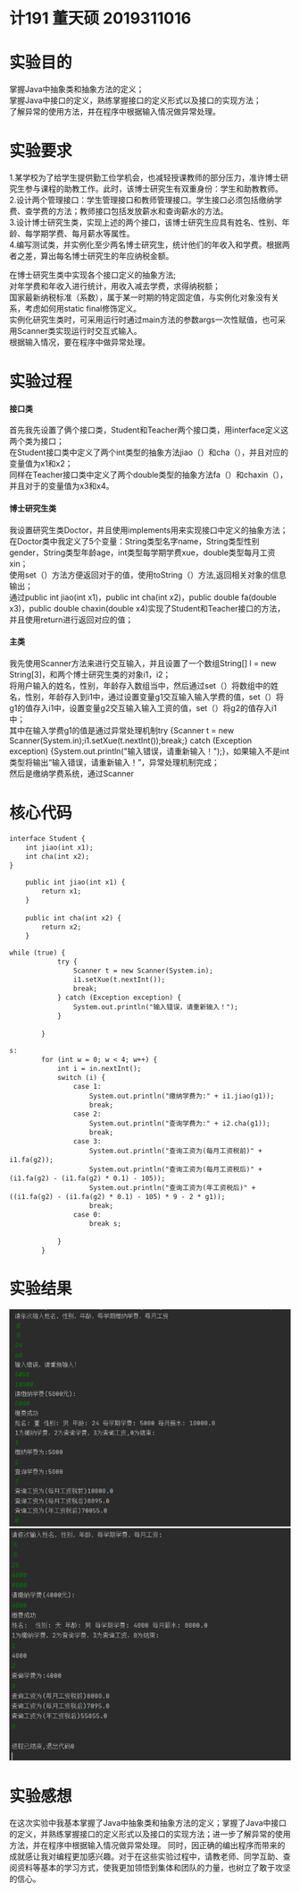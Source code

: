 # 计191 董天硕 2019311016
# 实验目的
掌握Java中抽象类和抽象方法的定义；  
掌握Java中接口的定义，熟练掌握接口的定义形式以及接口的实现方法；  
了解异常的使用方法，并在程序中根据输入情况做异常处理。  
# 实验要求
1.某学校为了给学生提供勤工俭学机会，也减轻授课教师的部分压力，准许博士研究生参与课程的助教工作。此时，该博士研究生有双重身份：学生和助教教师。  
2.设计两个管理接口：学生管理接口和教师管理接口。学生接口必须包括缴纳学费、查学费的方法；教师接口包括发放薪水和查询薪水的方法。  
3.设计博士研究生类，实现上述的两个接口，该博士研究生应具有姓名、性别、年龄、每学期学费、每月薪水等属性。  
4.编写测试类，并实例化至少两名博士研究生，统计他们的年收入和学费。根据两者之差，算出每名博士研究生的年应纳税金额。  

在博士研究生类中实现各个接口定义的抽象方法;  
对年学费和年收入进行统计，用收入减去学费，求得纳税额；  
国家最新纳税标准（系数），属于某一时期的特定固定值，与实例化对象没有关系，考虑如何用static  final修饰定义。  
实例化研究生类时，可采用运行时通过main方法的参数args一次性赋值，也可采用Scanner类实现运行时交互式输入。  
根据输入情况，要在程序中做异常处理。  
# 实验过程
#### 接口类  
首先我先设置了俩个接口类，Student和Teacher两个接口类，用interface定义这两个类为接口；  
在Student接口类中定义了两个int类型的抽象方法jiao（）和cha（），并且对应的变量值为x1和x2；  
同样在Teacher接口类中定义了两个double类型的抽象方法fa（）和chaxin（），并且对于的变量值为x3和x4。  
#### 博士研究生类  
我设置研究生类Doctor，并且使用implements用来实现接口中定义的抽象方法；  
在Doctor类中我定义了5个变量：String类型名字name，String类型性别gender，String类型年龄age，int类型每学期学费xue，double类型每月工资xin；  
使用set（）方法方便返回对于的值，使用toString（）方法,返回相关对象的信息输出；  
通过public int jiao(int x1)，public int cha(int x2)，public double fa(double x3)，public double chaxin(double x4)实现了Student和Teacher接口的方法，并且使用return进行返回对应的值；  
#### 主类  
我先使用Scanner方法来进行交互输入，并且设置了一个数组String[] l = new String[3]，和两个博士研究生类的对象i1，i2；  
将用户输入的姓名，性别，年龄存入数组当中，然后通过set（）将数组中的姓名，性别，年龄存入到i1中，通过设置变量g1交互输入输入学费的值，set（）将g1的值存入i1中，设置变量g2交互输入输入工资的值，set（）将g2的值存入i1中；  
其中在输入学费g1的值是通过异常处理机制try {Scanner t = new Scanner(System.in);i1.setXue(t.nextInt());break;} catch (Exception exception) {System.out.println("输入错误，请重新输入！");}，如果输入不是int类型将输出“输入错误，请重新输入！”，异常处理机制完成；  
然后是缴纳学费系统，通过Scanner
# 核心代码

```
interface Student {
    int jiao(int x1);
    int cha(int x2);
}
```
```
    public int jiao(int x1) {
        return x1;
    }

    public int cha(int x2) {
        return x2;
    }
```
```
while (true) {
            try {
                Scanner t = new Scanner(System.in);
                i1.setXue(t.nextInt());
                break;
            } catch (Exception exception) {
                System.out.println("输入错误，请重新输入！");
            }

        }
```
```
s:
        for (int w = 0; w < 4; w++) {
            int i = in.nextInt();
            switch (i) {
                case 1:
                    System.out.println("缴纳学费为:" + i1.jiao(g1));
                    break;
                case 2:
                    System.out.println("查询学费为:" + i2.cha(g1));
                    break;
                case 3:
                    System.out.println("查询工资为(每月工资税前)" + i1.fa(g2));
                    System.out.println("查询工资为(每月工资税后)" + (i1.fa(g2) - (i1.fa(g2) * 0.1) - 105));
                    System.out.println("查询工资为(年工资税后)" + ((i1.fa(g2) - (i1.fa(g2) * 0.1) - 105) * 9 - 2 * g1));
                    break;
                case 0:
                    break s;

            }
        }
```
# 实验结果
![实验结果截图](https://github.com/dongtianshuo/dongtianshuo4/blob/main/Snipaste_2020-11-03_16-47-42.png)
![实验结果截图](https://github.com/dongtianshuo/dongtianshuo4/blob/main/Snipaste_2020-11-03_16-47-51.png)
# 实验感想
在这次实验中我基本掌握了Java中抽象类和抽象方法的定义；掌握了Java中接口的定义，并熟练掌握接口的定义形式以及接口的实现方法；进一步了解异常的使用方法，并在程序中根据输入情况做异常处理。 
同时，因正确的编出程序而带来的成就感让我对编程更加感兴趣。对于在这些实验过程中，请教老师、同学互助、查阅资料等基本的学习方式，使我更加领悟到集体和团队的力量，也树立了敢于攻坚的信心。  
